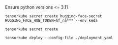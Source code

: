
Ensure python versions <= 3.11

```
tensorkube secret create hugging-face-secret HUGGING_FACE_HUB_TOKEN=hf_na*** --env keda
```

```
tensorkube secret create 
```

```
tensorkube deploy --config-file ./deployment.yaml
```